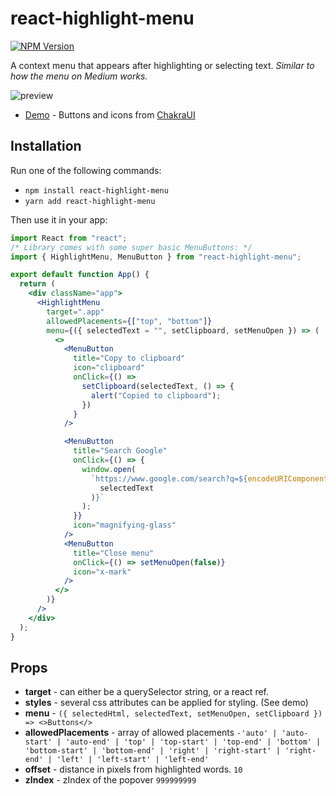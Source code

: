 # react-highlight-menu

[![NPM Version](https://shields.io/npm/v/react-highlight-menu)](https://www.npmjs.com/package/react-highlight-menu)

A context menu that appears after highlighting or selecting text.
_Similar to how the menu on Medium works._

![preview](https://asyndesis.github.io/react-highlight-menu/preview.png)

- [Demo](https://asyndesis.github.io/react-highlight-menu/) - Buttons and icons from [ChakraUI](https://chakra-ui.com/)

## Installation

Run one of the following commands:

- `npm install react-highlight-menu`
- `yarn add react-highlight-menu`

Then use it in your app:

```jsx
import React from "react";
/* Library comes with some super basic MenuButtons: */
import { HighlightMenu, MenuButton } from "react-highlight-menu";

export default function App() {
  return (
    <div className="app">
      <HighlightMenu
        target=".app"
        allowedPlacements={["top", "bottom"]}
        menu={({ selectedText = "", setClipboard, setMenuOpen }) => (
          <>
            <MenuButton
              title="Copy to clipboard"
              icon="clipboard"
              onClick={() =>
                setClipboard(selectedText, () => {
                  alert("Copied to clipboard");
                })
              }
            />

            <MenuButton
              title="Search Google"
              onClick={() => {
                window.open(
                  `https://www.google.com/search?q=${encodeURIComponent(
                    selectedText
                  )}`
                );
              }}
              icon="magnifying-glass"
            />
            <MenuButton
              title="Close menu"
              onClick={() => setMenuOpen(false)}
              icon="x-mark"
            />
          </>
        )}
      />
    </div>
  );
}
```

## Props

- **target** - can either be a querySelector string, or a react ref.
- **styles** - several css attributes can be applied for styling. (See demo)
- **menu** - `({ selectedHtml, selectedText, setMenuOpen, setClipboard }) => <>Buttons</>`
- **allowedPlacements** - array of allowed placements `-'auto' | 'auto-start' | 'auto-end' | 'top' | 'top-start' | 'top-end' | 'bottom' | 'bottom-start' | 'bottom-end' | 'right' | 'right-start' | 'right-end' | 'left' | 'left-start' | 'left-end'`
- **offset** - distance in pixels from highlighted words. `10`
- **zIndex** - zIndex of the popover `999999999`

